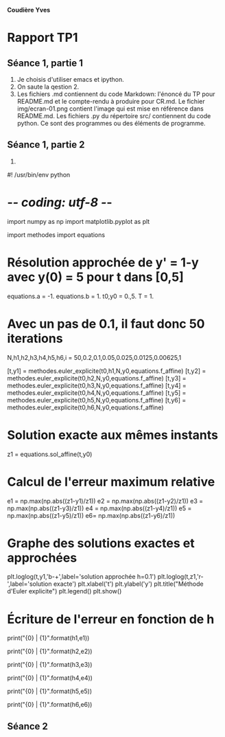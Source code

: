 **Coudière Yves**
# Rapport TP1
## Séance 1, partie 1
 1. Je choisis d'utiliser emacs et ipython.
 2. On saute la qestion 2.
 3. Les fichiers .md contiennent du code Markdown: l'énoncé du TP pour
    README.md et le compte-rendu à produire pour CR.md. Le fichier
    img/ecran-01.png contient l'image qui est mise en référence dans
    README.md. Les fichiers .py du répertoire src/ contiennent du code
    python. Ce sont des programmes ou des éléments de programme.
## Séance 1, partie 2
 1.
 #! /usr/bin/env python
# -*- coding: utf-8 -*-

import numpy as np
import matplotlib.pyplot as plt

import methodes
import equations

# Résolution approchée de y' = 1-y avec y(0) = 5 pour t dans [0,5]
equations.a = -1.
equations.b = 1.
t0,y0 = 0.,5.
T = 1.
# Avec un pas de 0.1, il faut donc 50 iterations

N,h1,h2,h3,h4,h5,h6,i = 50,0.2,0.1,0.05,0.025,0.0125,0.00625,1
  



[t,y1] = methodes.euler_explicite(t0,h1,N,y0,equations.f_affine)
[t,y2] = methodes.euler_explicite(t0,h2,N,y0,equations.f_affine)
[t,y3] = methodes.euler_explicite(t0,h3,N,y0,equations.f_affine)
[t,y4] = methodes.euler_explicite(t0,h4,N,y0,equations.f_affine)
[t,y5] = methodes.euler_explicite(t0,h5,N,y0,equations.f_affine)
[t,y6] = methodes.euler_explicite(t0,h6,N,y0,equations.f_affine)
# Solution exacte aux mêmes instants
z1 = equations.sol_affine(t,y0)
# Calcul de l'erreur maximum relative
e1 = np.max(np.abs((z1-y1)/z1))
e2 = np.max(np.abs((z1-y2)/z1))
e3 = np.max(np.abs((z1-y3)/z1))
e4 = np.max(np.abs((z1-y4)/z1))
e5 = np.max(np.abs((z1-y5)/z1))
e6= np.max(np.abs((z1-y6)/z1))
# Graphe des solutions exactes et approchées
plt.loglog(t,y1,'b-+',label='solution approchée h=0.1')
plt.loglog(t,z1,'r-',label='solution exacte')
plt.xlabel('t')
plt.ylabel('y')
plt.title("Méthode d'Euler explicite")
plt.legend()
plt.show()

# Écriture de l'erreur en fonction de h


print("{0} | {1}".format(h1,e1))

print("{0} | {1}".format(h2,e2))

print("{0} | {1}".format(h3,e3))

print("{0} | {1}".format(h4,e4))

print("{0} | {1}".format(h5,e5))

print("{0} | {1}".format(h6,e6))

## Séance 2
